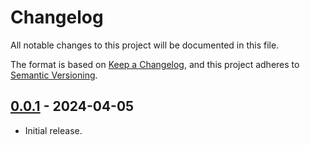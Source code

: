 # Changelog
All notable changes to this project will be documented in this file.

The format is based on [Keep a Changelog](https://keepachangelog.com/en/1.0.0/),
and this project adheres to [Semantic Versioning](https://semver.org/spec/v2.0.0.html).

## [0.0.1] - 2024-04-05

- Initial release.

[Unreleased]: https://github.com/authnomicon/oob/compare/v0.0.1...HEAD
[0.0.1]: https://github.com/authnomicon/oob/releases/tag/v0.0.1
